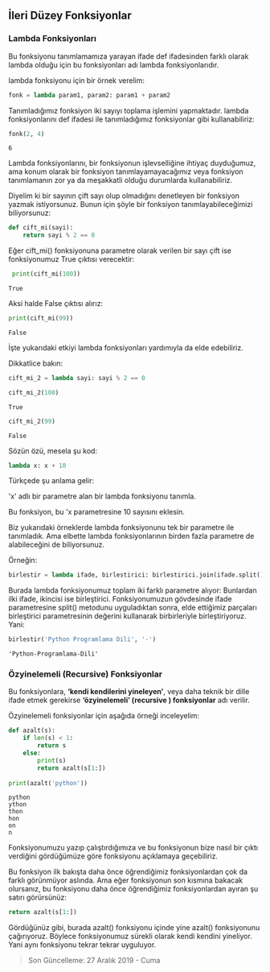 ## İleri Düzey Fonksiyonlar

### Lambda Fonksiyonları

Bu fonksiyonu tanımlamamıza yarayan ifade def ifadesinden farklı olarak lambda olduğu için bu fonksiyonları adı lambda fonksiyonlarıdır.

lambda fonksiyonu için bir örnek verelim:


```python
fonk = lambda param1, param2: param1 + param2
```

Tanımladığımız fonksiyon iki sayıyı toplama işlemini yapmaktadır. lambda fonksiyonlarını def ifadesi ile tanımladığımız fonksiyonlar gibi kullanabiliriz:


```python
fonk(2, 4)
```




    6



Lambda fonksiyonlarını, bir fonksiyonun işlevselliğine ihtiyaç duyduğumuz, ama konum olarak bir fonksiyon tanımlayamayacağımız veya fonksiyon tanımlamanın zor ya da meşakkatli olduğu durumlarda kullanabiliriz.

Diyelim ki bir sayının çift sayı olup olmadığını denetleyen bir fonksiyon yazmak istiyorsunuz. Bunun için şöyle bir fonksiyon tanımlayabileceğimizi biliyorsunuz:


```python
def cift_mi(sayi):
    return sayi % 2 == 0
```

Eğer cift_mi() fonksiyonuna parametre olarak verilen bir sayı çift ise fonksiyonumuz True çıktısı verecektir:


```python
 print(cift_mi(100))
```

    True


Aksi halde False çıktısı alırız:


```python
print(cift_mi(99))
```

    False


İşte yukarıdaki etkiyi lambda fonksiyonları yardımıyla da elde edebiliriz. 

Dikkatlice bakın:


```python
cift_mi_2 = lambda sayi: sayi % 2 == 0
```


```python
cift_mi_2(100)
```




    True




```python
cift_mi_2(99)
```




    False



Sözün özü, mesela şu kod:

```python
lambda x: x + 10
```

Türkçede şu anlama gelir:

 'x' adlı bir parametre alan bir lambda fonksiyonu tanımla. 
 
 Bu fonksiyon, bu 'x parametresine 10 sayısını eklesin.

Biz yukarıdaki örneklerde lambda fonksiyonunu tek bir parametre ile tanımladık. Ama elbette lambda fonksiyonlarının birden fazla parametre de alabileceğini de biliyorsunuz.

Örneğin:


```python
birlestir = lambda ifade, birlestirici: birlestirici.join(ifade.split())
```

Burada lambda fonksiyonumuz toplam iki farklı parametre alıyor: Bunlardan ilki ifade, ikincisi ise birleştirici. Fonksiyonumuzun gövdesinde ifade parametresine split() metodunu uyguladıktan sonra, elde ettiğimiz parçaları birleştirici parametresinin değerini kullanarak birbirleriyle birleştiriyoruz. Yani:


```python
birlestir('Python Programlama Dili', '-')
```




    'Python-Programlama-Dili'



### Özyinelemeli (Recursive) Fonksiyonlar

Bu fonksiyonlara, **‘kendi kendilerini yineleyen’**, veya daha teknik bir dille ifade etmek gerekirse **‘özyinelemeli’ (recursive ) fonksiyonlar** adı verilir.

Özyinelemeli fonksiyonlar için aşağıda örneği inceleyelim:


```python
def azalt(s):
    if len(s) < 1:
        return s
    else:
        print(s)
        return azalt(s[1:])
    
print(azalt('python'))
```

    python
    ython
    thon
    hon
    on
    n
    


Fonksiyonumuzu yazıp çalıştırdığımıza ve bu fonksiyonun bize nasıl bir çıktı verdiğini gördüğümüze göre fonksiyonu açıklamaya geçebiliriz.

Bu fonksiyon ilk bakışta daha önce öğrendiğimiz fonksiyonlardan çok da farklı görünmüyor aslında. Ama eğer fonksiyonun son kısmına bakacak olursanız, bu fonksiyonu daha önce öğrendiğimiz fonksiyonlardan ayıran şu satırı görürsünüz:

```python
return azalt(s[1:])
```

Gördüğünüz gibi, burada azalt() fonksiyonu içinde yine azalt() fonksiyonunu çağırıyoruz. Böylece fonksiyonumuz sürekli olarak kendi kendini yineliyor. Yani aynı fonksiyonu tekrar tekrar uyguluyor.

> Son Güncelleme: 27 Aralık 2019 - Cuma

